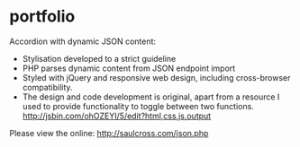 # portfolio
Accordion with dynamic JSON content:

* Stylisation developed to a strict guideline
* PHP parses dynamic content from JSON endpoint import
* Styled with jQuery and responsive web design, including cross-browser compatibility.
* The design and code development is original, apart from a resource I used to provide functionality to toggle between two functions. http://jsbin.com/ohOZEYI/5/edit?html,css,js,output


Please view the online: http://saulcross.com/json.php
